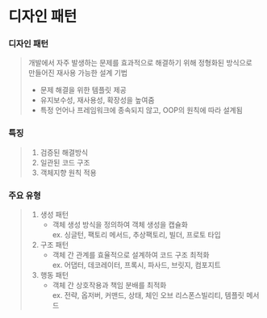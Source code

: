 # 디자인 패턴 
### 디자인 패턴
> 개발에서 자주 발생하는 문제를 효과적으로 해결하기 위해 정형화된 방식으로 </br>
> 만들어진 재사용 가능한 설계 기법  
> - 문제 해결을 위한 템플릿 제공
> - 유지보수성, 재사용성, 확장성을 높여줌
> - 특정 언어나 프레임워크에 종속되지 않고, OOP의 원칙에 따라 설계됨


### 특징
> 1. 검증된 해결방식
> 2. 일관된 코드 구조
> 3. 객체지향 원칙 적용
> 

### 주요 유형
> 1. 생성 패턴
>    - 객체 생성 방식을 정의하여 객체 생성을 캡슐화  </br>
>       ex. 싱글턴, 팩토리 메서드, 추상팩토리, 빌더, 프로토 타입
> 3. 구조 패턴
>    - 객체 간 관계를 효율적으로 설계하여 코드 구조 최적화 </br>
>    ex. 어댑터, 데코레이터, 프록시, 파사드, 브릿지, 컴포지트
> 5. 행동 패턴
>    - 객체 간 상호작용과 책임 분배를 최적화 </br>
>    ex. 전략, 옵저버, 커맨드, 상태, 체인 오브 리스폰스빌리티, 템플릿 메서드
